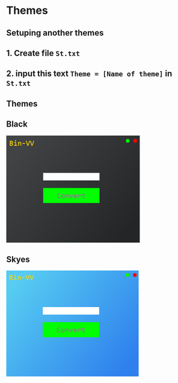 # Themes

## Setuping another themes

  __1. Create file ```St.txt```__
  ---
  __2. input this text ```Theme = [Name of theme]```  in ```St.txt```__
  ---
## Themes
    
 Black
 ---
![THMBLK](img/ThemeBlack.png)

 Skyes 
 ---

![THMSKYES](img/ThemeSkyes.png)
